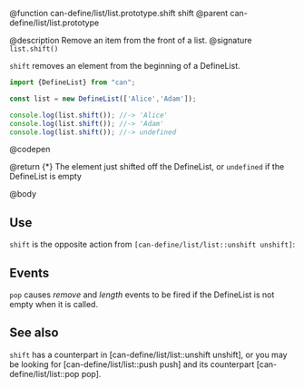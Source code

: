 @function can-define/list/list.prototype.shift shift
@parent can-define/list/list.prototype

@description Remove an item from the front of a list.
@signature `list.shift()`

  `shift` removes an element from the beginning of a DefineList.

  ```js
  import {DefineList} from "can";

  const list = new DefineList(['Alice','Adam']);

  console.log(list.shift()); //-> 'Alice'
  console.log(list.shift()); //-> 'Adam'
  console.log(list.shift()); //-> undefined
  ```
  @codepen

  @return {*} The element just shifted off the DefineList, or `undefined` if the DefineList is empty

@body

## Use

`shift` is the opposite action from `[can-define/list/list::unshift unshift]`:

## Events

`pop` causes _remove_ and _length_ events to be fired if the DefineList is not empty
when it is called.

## See also

`shift` has a counterpart in [can-define/list/list::unshift unshift], or you may be
looking for [can-define/list/list::push push] and its counterpart [can-define/list/list::pop pop].
